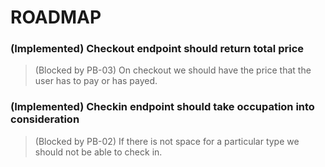 # ROADMAP

### (Implemented) Checkout endpoint should return total price

> (Blocked by PB-03) On checkout we should have the price that the user has to pay or has payed.

### (Implemented) Checkin endpoint should take occupation into consideration

> (Blocked by PB-02) If there is not space for a particular type we should not be able to check in.

